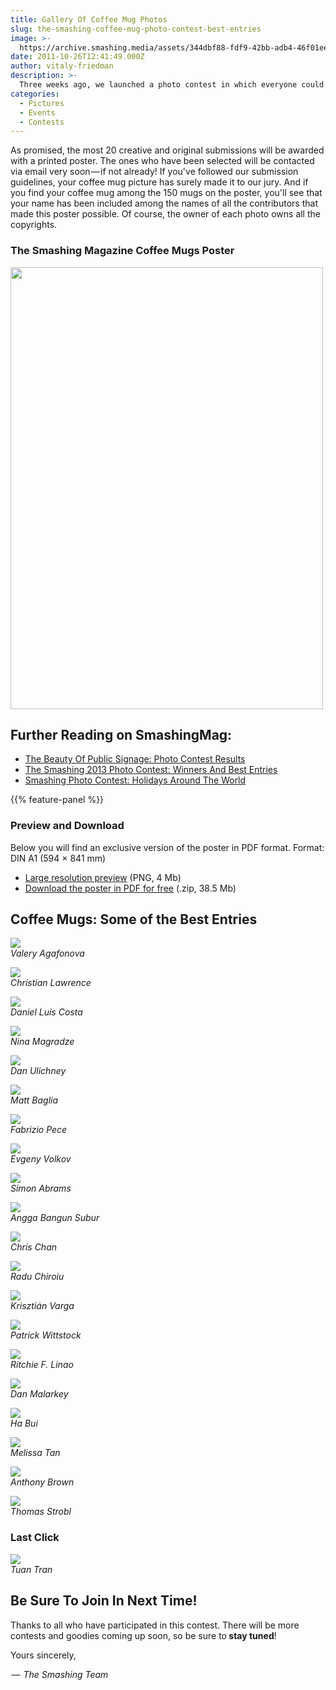 ```yaml
---
title: Gallery Of Coffee Mug Photos
slug: the-smashing-coffee-mug-photo-contest-best-entries
image: >-
  https://archive.smashing.media/assets/344dbf88-fdf9-42bb-adb4-46f01eedd629/0601bb69-b95e-4ed2-b344-48d5ac1a8436/coffee-cup-illu101.jpg
date: 2011-10-26T12:41:49.000Z
author: vitaly-friedman
description: >-
  Three weeks ago, we launched a photo contest in which everyone could submit a photo of their favorite coffee mug. For those who have participated, **thank you for taking shots of your beloved mugs** and sending them to us. We received around 470 mugs from all over the world and only a couple of them could make it onto the poster we've created exclusively for our dear fans.
categories:
  - Pictures
  - Events
  - Contests
---
```

As promised, the most 20 creative and original submissions will be awarded with a printed poster. The ones who have been selected will be contacted via email very soon — if not already! If you've followed our submission guidelines, your coffee mug picture has surely made it to our jury. And if you find your coffee mug among the 150 mugs on the poster, you'll see that your name has been included among the names of all the contributors that made this poster possible. Of course, the owner of each photo owns all the copyrights.</p>

### The Smashing Magazine Coffee Mugs Poster

<a href="https://smashingmagazine.com/provide/poster-large-preview.png"><img loading="lazy" decoding="async" src="https://archive.smashing.media/assets/344dbf88-fdf9-42bb-adb4-46f01eedd629/3dedbcff-58c2-449c-8010-e0d9c3b780ae/coffee-mugs-poster-500px.png" width="500" height="707" /></a>

## <span class="rh">Further Reading</span> on SmashingMag:

*   [The Beauty Of Public Signage: Photo Contest Results](https://www.smashingmagazine.com/2010/09/the-beauty-of-public-signage-photo-contest-results/)
*   [The Smashing 2013 Photo Contest: Winners And Best Entries](https://www.smashingmagazine.com/2013/06/inspiration-around-us-smashing-community-poster/)
*   [Smashing Photo Contest: Holidays Around The World](https://www.smashingmagazine.com/2011/12/smashing-photo-contest-holidays-around-the-world-best-entries/)

{{% feature-panel %}}

### Preview and Download

Below you will find an exclusive version of the poster in PDF format. Format: DIN A1 (594 × 841 mm)

*   [Large resolution preview](https://smashingmagazine.com/provide/poster-large-preview.png) (PNG, 4 Mb)
*   [Download the poster in PDF for free](https://smashingmagazine.com/provide/The_Smashing_Magazine_Coffee_Mugs_Contest.zip) (.zip, 38.5 Mb)

## Coffee Mugs: Some of the Best Entries

<a href="https://archive.smashing.media/assets/344dbf88-fdf9-42bb-adb4-46f01eedd629/0a6efe3f-8c21-4a8b-a61d-971fac32f955/agafonova-valery-full.jpg"><img loading="lazy" decoding="async" src="https://archive.smashing.media/assets/344dbf88-fdf9-42bb-adb4-46f01eedd629/567276ad-7e2e-4d8d-91a5-74e1fa45c7f0/agafonova-valery.jpg" /></a><br>
<em>Valery Agafonova </em>

<a href="https://archive.smashing.media/assets/344dbf88-fdf9-42bb-adb4-46f01eedd629/0c48537b-a866-47d6-b7cf-7ec1589acab4/christian-lawrence-full.jpg"><img loading="lazy" decoding="async" src="https://archive.smashing.media/assets/344dbf88-fdf9-42bb-adb4-46f01eedd629/5a14c7bc-79cc-4d48-a1d7-bb8ebced6d5f/christian-lawrence.jpg" /></a><br>
<em>Christian Lawrence</em>

<a href="https://archive.smashing.media/assets/344dbf88-fdf9-42bb-adb4-46f01eedd629/373647db-e51e-480c-a498-5115a4b8570e/daniel-costa-full.jpg"><img loading="lazy" decoding="async" src="https://archive.smashing.media/assets/344dbf88-fdf9-42bb-adb4-46f01eedd629/51e168b6-4fca-4136-a8c7-d7e47426e659/daniel-costa.jpg" /></a><br>
<em>Daniel Luis Costa</em>

<a href="https://archive.smashing.media/assets/344dbf88-fdf9-42bb-adb4-46f01eedd629/e572fadf-98b8-4a6b-ab70-ea7ed98c2cfd/nina-magradze-full.jpg"><img loading="lazy" decoding="async" src="https://archive.smashing.media/assets/344dbf88-fdf9-42bb-adb4-46f01eedd629/319d64d1-04c2-433d-9abf-e991a89e1808/nina-magradze.jpg" /></a><br>
<em>Nina Magradze</em>

<a href="https://archive.smashing.media/assets/344dbf88-fdf9-42bb-adb4-46f01eedd629/fdad1bfc-9e4c-43bd-9e4c-96bf0ed61232/dan-ulichney-full.jpg"><img loading="lazy" decoding="async" src="https://archive.smashing.media/assets/344dbf88-fdf9-42bb-adb4-46f01eedd629/e060bf13-ad8e-4bc4-b96e-ebe304ec41f8/dan-ulichney.jpg" /></a><br>
<em>Dan Ulichney</em>

<a href="https://archive.smashing.media/assets/344dbf88-fdf9-42bb-adb4-46f01eedd629/e2adf7ad-a7ef-4ed8-8c13-ea927162dec3/matt-baglia-full.jpg"><img loading="lazy" decoding="async" src="https://archive.smashing.media/assets/344dbf88-fdf9-42bb-adb4-46f01eedd629/8c3a9638-c1cb-476a-a3dd-f009039a20c9/matt-baglia.jpg" /></a><br>
<em>Matt Baglia</em>

<a href="https://archive.smashing.media/assets/344dbf88-fdf9-42bb-adb4-46f01eedd629/5ea7d4ab-88a7-4f65-8396-c15231676169/fabrizio-pece-full.jpg"><img loading="lazy" decoding="async" src="https://archive.smashing.media/assets/344dbf88-fdf9-42bb-adb4-46f01eedd629/9124c212-e63b-4b2c-9e00-82e6c2684ca5/fabrizio-pece.jpg" /></a><br>
<em>Fabrizio Pece</em>

<a href="https://archive.smashing.media/assets/344dbf88-fdf9-42bb-adb4-46f01eedd629/0afae92a-8ace-4e18-ba3d-857f5f5365b7/volkov-evgeny-full.jpg"><img loading="lazy" decoding="async" src="https://archive.smashing.media/assets/344dbf88-fdf9-42bb-adb4-46f01eedd629/e142c9e7-2bc9-4e5c-baf9-e567a87be207/volkov-evgeny.jpg" /></a><br>
<em>Evgeny Volkov</em>

<a href="https://archive.smashing.media/assets/344dbf88-fdf9-42bb-adb4-46f01eedd629/9c1b37be-77c4-4544-a503-c56aca5852b4/simon-abrams-full.jpg"><img loading="lazy" decoding="async" src="https://archive.smashing.media/assets/344dbf88-fdf9-42bb-adb4-46f01eedd629/acb4e0e9-a4cd-4797-87b1-24bbc1dd1593/simon-abrams.jpg" /></a><br>
<em>Simon Abrams</em>

<a href="https://archive.smashing.media/assets/344dbf88-fdf9-42bb-adb4-46f01eedd629/0d423584-31b2-4d93-b31f-6cc7ef3b0181/angga-bangun-subur-full.jpg"><img loading="lazy" decoding="async" src="https://archive.smashing.media/assets/344dbf88-fdf9-42bb-adb4-46f01eedd629/30c4cd9e-fa46-4509-a06c-ff3a9a244fd6/angga-bangun-subur.jpg" /></a><br>
<em>Angga Bangun Subur</em>

<a href="https://archive.smashing.media/assets/344dbf88-fdf9-42bb-adb4-46f01eedd629/823f02db-45aa-483c-849e-19f6472ed53d/chris-chan-full.jpg"><img loading="lazy" decoding="async" src="https://archive.smashing.media/assets/344dbf88-fdf9-42bb-adb4-46f01eedd629/14c8eefb-62ae-4d63-b3a7-9a74eea34aa8/chris-chan.jpg" /></a><br>
<em>Chris Chan</em>

<a href="https://archive.smashing.media/assets/344dbf88-fdf9-42bb-adb4-46f01eedd629/e7e86c27-f3f4-4814-b2d4-3b8450bfabc5/radu-chiroiu-full.jpg"><img loading="lazy" decoding="async" src="https://archive.smashing.media/assets/344dbf88-fdf9-42bb-adb4-46f01eedd629/51058f18-1354-4e52-acc6-ec4946cf4b82/radu-chiroiu.jpg" /></a><br>
<em>Radu Chiroiu</em>

<a href="https://archive.smashing.media/assets/344dbf88-fdf9-42bb-adb4-46f01eedd629/e1e8c765-0012-455c-bb27-c19c876fe213/krisztian-varga-full.jpg"><img loading="lazy" decoding="async" src="https://archive.smashing.media/assets/344dbf88-fdf9-42bb-adb4-46f01eedd629/32ccf291-e8fb-4b85-b67d-ef35d40965e9/krisztian-varga.jpg" /></a><br>
<em>Krisztián Varga</em>

<a href="https://archive.smashing.media/assets/344dbf88-fdf9-42bb-adb4-46f01eedd629/776ff0e3-54a1-4fe0-90d1-379d192f074d/patrick-wittstock-full.jpg"><img loading="lazy" decoding="async" src="https://archive.smashing.media/assets/344dbf88-fdf9-42bb-adb4-46f01eedd629/551d13c7-deed-464e-b75d-61593047ab83/patrick-wittstock.jpg" /></a><br>
<em>Patrick Wittstock</em>

<a href="https://archive.smashing.media/assets/344dbf88-fdf9-42bb-adb4-46f01eedd629/3a0ddbdd-dffc-4787-8bfe-7705347de7f9/ritchie-ferrer-linao-full.jpg"><img loading="lazy" decoding="async" src="https://archive.smashing.media/assets/344dbf88-fdf9-42bb-adb4-46f01eedd629/a6a8880e-8ce2-4297-8d6f-a34aec5be875/ritchie-ferrer-linao.jpg" /></a><br>
<em>Ritchie F. Linao</em>

<a href="https://archive.smashing.media/assets/344dbf88-fdf9-42bb-adb4-46f01eedd629/0e0aaa5a-3dfc-4b53-b128-88cd69ca98d9/dan-malarkey-full.jpg"><img loading="lazy" decoding="async" src="https://archive.smashing.media/assets/344dbf88-fdf9-42bb-adb4-46f01eedd629/e82cc304-69e1-4b6c-a717-1e385fd9030e/dan-malarkey.jpg" /></a><br>
<em>Dan Malarkey</em>

<a href="https://archive.smashing.media/assets/344dbf88-fdf9-42bb-adb4-46f01eedd629/24c267b6-78cc-43f0-901e-f04375b96607/ha-bui-full.jpg"><img loading="lazy" decoding="async" src="https://archive.smashing.media/assets/344dbf88-fdf9-42bb-adb4-46f01eedd629/7d472e00-ec69-47de-a85c-8a713733d5c0/ha-bui.jpg" /></a><br>
<em>Ha Bui</em>

<a href="https://archive.smashing.media/assets/344dbf88-fdf9-42bb-adb4-46f01eedd629/3abc5e16-340f-44f9-903f-98dad3113946/melissa-tan-full.jpg"><img loading="lazy" decoding="async" src="https://archive.smashing.media/assets/344dbf88-fdf9-42bb-adb4-46f01eedd629/21dffcb9-5572-41be-9fb6-760578786418/melissa-tan.jpg" /></a><br>
<em>Melissa Tan</em>

<a href="https://archive.smashing.media/assets/344dbf88-fdf9-42bb-adb4-46f01eedd629/47742389-e5c5-4ce4-b74e-adf7276f6b90/anthony-brown-full.jpg"><img loading="lazy" decoding="async" src="https://archive.smashing.media/assets/344dbf88-fdf9-42bb-adb4-46f01eedd629/0d2090f8-6a4a-4e8d-a29f-a2d0ecbbbcbf/anthony-brown.jpg" /></a><br>
<em>Anthony Brown</em>

<a href="https://archive.smashing.media/assets/344dbf88-fdf9-42bb-adb4-46f01eedd629/25f68ef7-d45c-4ef7-8b62-709e282ed97f/thomas-strobl-full.jpg"><img loading="lazy" decoding="async" src="https://archive.smashing.media/assets/344dbf88-fdf9-42bb-adb4-46f01eedd629/4b2b65b9-de5f-4002-ace7-bc21bba01b4f/thomas-strobl.jpg" /></a><br>
<em>Thomas Strobl</em>

### Last Click

<a href="https://archive.smashing.media/assets/344dbf88-fdf9-42bb-adb4-46f01eedd629/a22b5446-cab5-46cf-a692-c0f9ebba19cc/tuan-tran-full.jpg"><img loading="lazy" decoding="async" src="https://archive.smashing.media/assets/344dbf88-fdf9-42bb-adb4-46f01eedd629/5f99b241-ef90-419d-8cb3-f922795d792c/tuan-tran.jpg" /></a><br>
<em>Tuan Tran</em>

## Be Sure To Join In Next Time!

Thanks to all who have participated in this contest. There will be more contests and goodies coming up soon, so be sure to<strong> stay tuned</strong>!

Yours sincerely,

<em> —  The Smashing Team</em>


